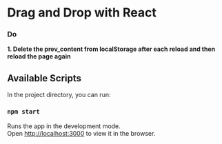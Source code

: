 # Drag and Drop with React

### Do
**1. Delete the prev_content from localStorage after each reload and then reload the page again**


## Available Scripts

In the project directory, you can run:

### `npm start`

Runs the app in the development mode.\
Open [http://localhost:3000](http://localhost:3000) to view it in the browser.

